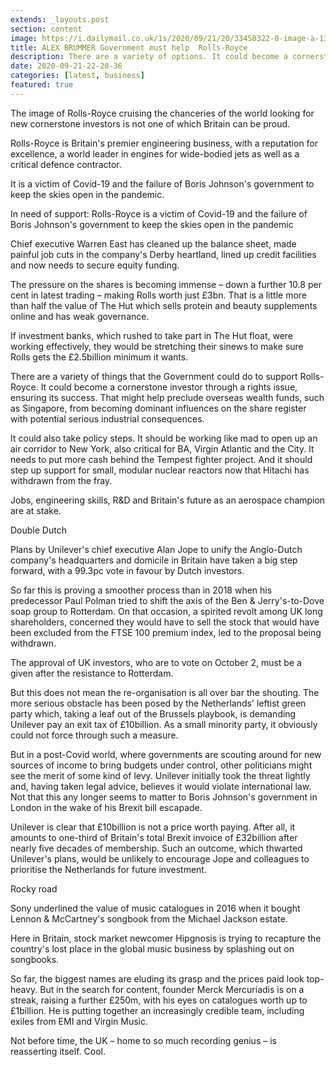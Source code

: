 ```yaml
---
extends: _layouts.post
section: content
image: https://i.dailymail.co.uk/1s/2020/09/21/20/33450322-0-image-a-138_1600715301621.jpg 
title: ALEX BRUMMER Government must help  Rolls-Royce 
description: There are a variety of options. It could become a cornerstone investorthrough a rights issue. It could also take policy steps. And It needs to put more cash behind the Tempest fighter project. 
date: 2020-09-21-22-20-36 
categories: [latest, business] 
featured: true 
--- 
```

The image of Rolls-Royce cruising the chanceries of the world looking for new cornerstone investors is not one of which Britain can be proud. 

Rolls-Royce is Britain's premier engineering business, with a reputation for excellence, a world leader in engines for wide-bodied jets as well as a critical defence contractor. 

It is a victim of Covid-19 and the failure of Boris Johnson's government to keep the skies open in the pandemic. 

In need of support: Rolls-Royce is a victim of Covid-19 and the failure of Boris Johnson's government to keep the skies open in the pandemic

Chief executive Warren East has cleaned up the balance sheet, made painful job cuts in the company's Derby heartland, lined up credit facilities and now needs to secure equity funding. 

The pressure on the shares is becoming immense – down a further 10.8 per cent in latest trading – making Rolls worth just £3bn. That is a little more than half the value of The Hut which sells protein and beauty supplements online and has weak governance. 

If investment banks, which rushed to take part in The Hut float, were working effectively, they would be stretching their sinews to make sure Rolls gets the £2.5billion minimum it wants. 

There are a variety of things that the Government could do to support Rolls-Royce. It could become a cornerstone investor through a rights issue, ensuring its success. That might help preclude overseas wealth funds, such as Singapore, from becoming dominant influences on the share register with potential serious industrial consequences. 

It could also take policy steps. It should be working like mad to open up an air corridor to New York, also critical for BA, Virgin Atlantic and the City. It needs to put more cash behind the Tempest fighter project. And it should step up support for small, modular nuclear reactors now that Hitachi has withdrawn from the fray. 

Jobs, engineering skills, R&D and Britain's future as an aerospace champion are at stake. 

Double Dutch 

Plans by Unilever's chief executive Alan Jope to unify the Anglo-Dutch company's headquarters and domicile in Britain have taken a big step forward, with a 99.3pc vote in favour by Dutch investors. 

So far this is proving a smoother process than in 2018 when his predecessor Paul Polman tried to shift the axis of the Ben & Jerry's-to-Dove soap group to Rotterdam. On that occasion, a spirited revolt among UK long shareholders, concerned they would have to sell the stock that would have been excluded from the FTSE 100 premium index, led to the proposal being withdrawn. 

The approval of UK investors, who are to vote on October 2, must be a given after the resistance to Rotterdam. 

But this does not mean the re-organisation is all over bar the shouting. The more serious obstacle has been posed by the Netherlands' leftist green party which, taking a leaf out of the Brussels playbook, is demanding Unilever pay an exit tax of £10billion. As a small minority party, it obviously could not force through such a measure. 

But in a post-Covid world, where governments are scouting around for new sources of income to bring budgets under control, other politicians might see the merit of some kind of levy. Unilever initially took the threat lightly and, having taken legal advice, believes it would violate international law. Not that this any longer seems to matter to Boris Johnson's government in London in the wake of his Brexit bill escapade. 

Unilever is clear that £10billion is not a price worth paying. After all, it amounts to one-third of Britain's total Brexit invoice of £32billion after nearly five decades of membership. Such an outcome, which thwarted Unilever's plans, would be unlikely to encourage Jope and colleagues to prioritise the Netherlands for future investment.

Rocky road 

Sony underlined the value of music catalogues in 2016 when it bought Lennon & McCartney's songbook from the Michael Jackson estate. 

Here in Britain, stock market newcomer Hipgnosis is trying to recapture the country's lost place in the global music business by splashing out on songbooks. 

So far, the biggest names are eluding its grasp and the prices paid look top-heavy. But in the search for content, founder Merck Mercuriadis is on a streak, raising a further £250m, with his eyes on catalogues worth up to £1billion. He is putting together an increasingly credible team, including exiles from EMI and Virgin Music. 

Not before time, the UK – home to so much recording genius – is reasserting itself. Cool. 




